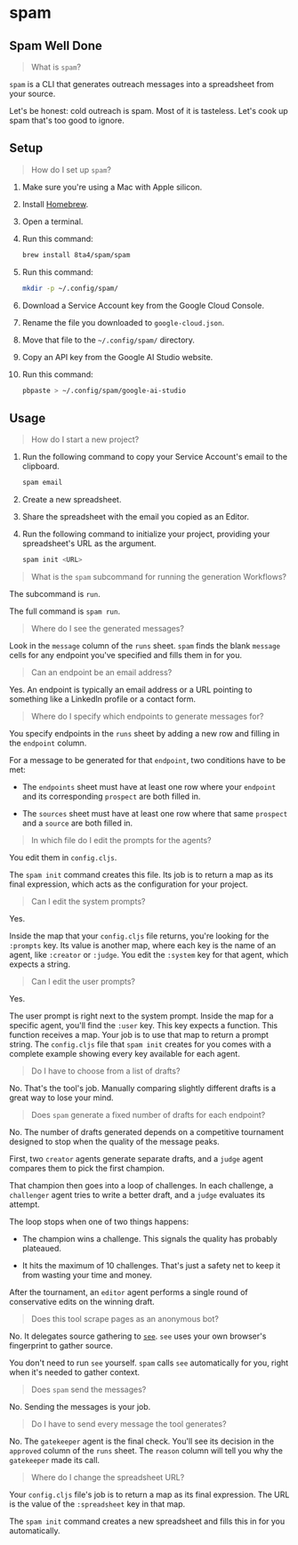 # spam

## Spam Well Done

> What is `spam`?

`spam` is a CLI that generates outreach messages into a spreadsheet from your source.

Let's be honest: cold outreach is spam. Most of it is tasteless. Let's cook up spam that's too good to ignore.

## Setup

> How do I set up `spam`?

1. Make sure you're using a Mac with Apple silicon.

1. Install [Homebrew](https://brew.sh/#install).

1. Open a terminal.

1. Run this command:

   ```bash
   brew install 8ta4/spam/spam
   ```

1. Run this command:

   ```bash
   mkdir -p ~/.config/spam/
   ```

1. Download a Service Account key from the Google Cloud Console.

1. Rename the file you downloaded to `google-cloud.json`.

1. Move that file to the `~/.config/spam/` directory.

1. Copy an API key from the Google AI Studio website.

1. Run this command:
   ```bash
   pbpaste > ~/.config/spam/google-ai-studio
   ```

## Usage

> How do I start a new project?

1. Run the following command to copy your Service Account's email to the clipboard.

   ```bash
   spam email
   ```

1. Create a new spreadsheet.

1. Share the spreadsheet with the email you copied as an Editor.

1. Run the following command to initialize your project, providing your spreadsheet's URL as the argument.
   ```bash
   spam init <URL>
   ```

> What is the `spam` subcommand for running the generation Workflows?

The subcommand is `run`.

The full command is `spam run`.

> Where do I see the generated messages?

Look in the `message` column of the `runs` sheet. `spam` finds the blank `message` cells for any endpoint you've specified and fills them in for you.

> Can an endpoint be an email address?

Yes. An endpoint is typically an email address or a URL pointing to something like a LinkedIn profile or a contact form.

> Where do I specify which endpoints to generate messages for?

You specify endpoints in the `runs` sheet by adding a new row and filling in the `endpoint` column.

For a message to be generated for that `endpoint`, two conditions have to be met:

- The `endpoints` sheet must have at least one row where your `endpoint` and its corresponding `prospect` are both filled in.

- The `sources` sheet must have at least one row where that same `prospect` and a `source` are both filled in.

> In which file do I edit the prompts for the agents?

You edit them in `config.cljs`.

The `spam init` command creates this file. Its job is to return a map as its final expression, which acts as the configuration for your project.

> Can I edit the system prompts?

Yes.

Inside the map that your `config.cljs` file returns, you're looking for the `:prompts` key. Its value is another map, where each key is the name of an agent, like `:creator` or `:judge`. You edit the `:system` key for that agent, which expects a string.

> Can I edit the user prompts?

Yes.

The user prompt is right next to the system prompt. Inside the map for a specific agent, you'll find the `:user` key. This key expects a function. This function receives a map. Your job is to use that map to return a prompt string. The `config.cljs` file that `spam init` creates for you comes with a complete example showing every key available for each agent.

> Do I have to choose from a list of drafts?

No. That's the tool's job. Manually comparing slightly different drafts is a great way to lose your mind.

> Does `spam` generate a fixed number of drafts for each endpoint?

No. The number of drafts generated depends on a competitive tournament designed to stop when the quality of the message peaks.

First, two `creator` agents generate separate drafts, and a `judge` agent compares them to pick the first champion.

That champion then goes into a loop of challenges. In each challenge, a `challenger` agent tries to write a better draft, and a `judge` evaluates its attempt.

The loop stops when one of two things happens:

- The champion wins a challenge. This signals the quality has probably plateaued.

- It hits the maximum of 10 challenges. That's just a safety net to keep it from wasting your time and money.

After the tournament, an `editor` agent performs a single round of conservative edits on the winning draft.

> Does this tool scrape pages as an anonymous bot?

No. It delegates source gathering to [`see`](https://github.com/8ta4/see). `see` uses your own browser's fingerprint to gather source.

You don't need to run `see` yourself. `spam` calls `see` automatically for you, right when it's needed to gather context.

> Does `spam` send the messages?

No. Sending the messages is your job.

> Do I have to send every message the tool generates?

No. The `gatekeeper` agent is the final check. You'll see its decision in the `approved` column of the `runs` sheet. The `reason` column will tell you why the `gatekeeper` made its call.

> Where do I change the spreadsheet URL?

Your `config.cljs` file's job is to return a map as its final expression. The URL is the value of the `:spreadsheet` key in that map.

The `spam init` command creates a new spreadsheet and fills this in for you automatically.
